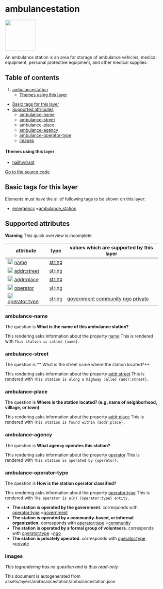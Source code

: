 ambulancestation
==================



<img src='https://mapcomplete.osm.be/./assets/themes/hailhydrant/Twemoji_1f691.svg' height="100px"> 

An ambulance station is an area for storage of ambulance vehicles, medical equipment, personal protective equipment, and
other medical supplies.

## Table of contents

1. [ambulancestation](#ambulancestation)
    * [Themes using this layer](#themes-using-this-layer)

- [Basic tags for this layer](#basic-tags-for-this-layer)
- [Supported attributes](#supported-attributes)
    + [ambulance-name](#ambulance-name)
    + [ambulance-street](#ambulance-street)
    + [ambulance-place](#ambulance-place)
    + [ambulance-agency](#ambulance-agency)
    + [ambulance-operator-type](#ambulance-operator-type)
    + [images](#images)

#### Themes using this layer

- [hailhydrant](https://mapcomplete.osm.be/hailhydrant)

[Go to the source code](../assets/layers/ambulancestation/ambulancestation.json)



Basic tags for this layer
---------------------------



Elements must have the all of following tags to be shown on this layer:

- <a href='https://wiki.openstreetmap.org/wiki/Key:emergency' target='_blank'>emergency</a>
  =<a href='https://wiki.openstreetmap.org/wiki/Tag:emergency%3Dambulance_station' target='_blank'>ambulance_station</a>

Supported attributes
----------------------



**Warning** This quick overview is incomplete

attribute | type | values which are supported by this layer
----------- | ------ | ------------------------------------------
[<img src='https://mapcomplete.osm.be/assets/svg/statistics.svg' height='18px'>](https://taginfo.openstreetmap.org/keys/name#values) [name](https://wiki.openstreetmap.org/wiki/Key:name) | [string](../SpecialInputElements.md#string) |
[<img src='https://mapcomplete.osm.be/assets/svg/statistics.svg' height='18px'>](https://taginfo.openstreetmap.org/keys/addr:street#values) [addr:street](https://wiki.openstreetmap.org/wiki/Key:addr:street) | [string](../SpecialInputElements.md#string) |
[<img src='https://mapcomplete.osm.be/assets/svg/statistics.svg' height='18px'>](https://taginfo.openstreetmap.org/keys/addr:place#values) [addr:place](https://wiki.openstreetmap.org/wiki/Key:addr:place) | [string](../SpecialInputElements.md#string) |
[<img src='https://mapcomplete.osm.be/assets/svg/statistics.svg' height='18px'>](https://taginfo.openstreetmap.org/keys/operator#values) [operator](https://wiki.openstreetmap.org/wiki/Key:operator) | [string](../SpecialInputElements.md#string) |
[<img src='https://mapcomplete.osm.be/assets/svg/statistics.svg' height='18px'>](https://taginfo.openstreetmap.org/keys/operator:type#values) [operator:type](https://wiki.openstreetmap.org/wiki/Key:operator:type) | [string](../SpecialInputElements.md#string) | [government](https://wiki.openstreetmap.org/wiki/Tag:operator:type%3Dgovernment) [community](https://wiki.openstreetmap.org/wiki/Tag:operator:type%3Dcommunity) [ngo](https://wiki.openstreetmap.org/wiki/Tag:operator:type%3Dngo) [private](https://wiki.openstreetmap.org/wiki/Tag:operator:type%3Dprivate)

### ambulance-name

The question is **What is the name of this ambulance station?**

This rendering asks information about the property  [name](https://wiki.openstreetmap.org/wiki/Key:name)
This is rendered with `This station is called {name}.`

### ambulance-street

The question is ** What is the street name where the station located?**

This rendering asks information about the property  [addr:street](https://wiki.openstreetmap.org/wiki/Key:addr:street)
This is rendered with `This station is along a highway called {addr:street}.`

### ambulance-place

The question is **Where is the station located? (e.g. name of neighborhood, villlage, or town)**

This rendering asks information about the property  [addr:place](https://wiki.openstreetmap.org/wiki/Key:addr:place)
This is rendered with `This station is found within {addr:place}.`

### ambulance-agency

The question is **What agency operates this station?**

This rendering asks information about the property  [operator](https://wiki.openstreetmap.org/wiki/Key:operator)
This is rendered with `This station is operated by {operator}.`

### ambulance-operator-type

The question is **How is the station operator classified?**

This rendering asks information about the
property  [operator:type](https://wiki.openstreetmap.org/wiki/Key:operator:type)
This is rendered with `The operator is a(n) {operator:type} entity.`

- **The station is operated by the government.** corresponds
  with <a href='https://wiki.openstreetmap.org/wiki/Key:operator:type' target='_blank'>operator:type</a>
  =<a href='https://wiki.openstreetmap.org/wiki/Tag:operator:type%3Dgovernment' target='_blank'>government</a>
- **The station is operated by a community-based, or informal organization.** corresponds
  with <a href='https://wiki.openstreetmap.org/wiki/Key:operator:type' target='_blank'>operator:type</a>
  =<a href='https://wiki.openstreetmap.org/wiki/Tag:operator:type%3Dcommunity' target='_blank'>community</a>
- **The station is operated by a formal group of volunteers.** corresponds
  with <a href='https://wiki.openstreetmap.org/wiki/Key:operator:type' target='_blank'>operator:type</a>
  =<a href='https://wiki.openstreetmap.org/wiki/Tag:operator:type%3Dngo' target='_blank'>ngo</a>
- **The station is privately operated.** corresponds
  with <a href='https://wiki.openstreetmap.org/wiki/Key:operator:type' target='_blank'>operator:type</a>
  =<a href='https://wiki.openstreetmap.org/wiki/Tag:operator:type%3Dprivate' target='_blank'>private</a>

### images

_This tagrendering has no question and is thus read-only_

This document is autogenerated from assets/layers/ambulancestation/ambulancestation.json